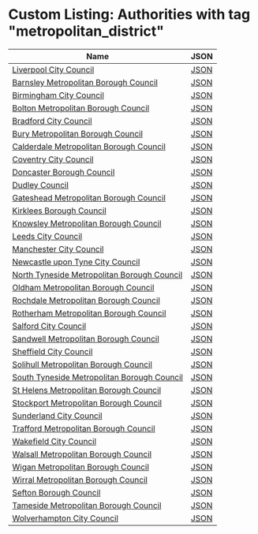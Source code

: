 # Custom Listing: Authorities with tag "metropolitan_district"

|Name | JSON |
|-|-|
| [Liverpool City Council](https://www.whatdotheyknow.com/body/liverpool_city_council) | [JSON](https://www.whatdotheyknow.com/body/liverpool_city_council.json) |
| [Barnsley Metropolitan Borough Council](https://www.whatdotheyknow.com/body/barnsley_metropolitan_borough_council) | [JSON](https://www.whatdotheyknow.com/body/barnsley_metropolitan_borough_council.json) |
| [Birmingham City Council](https://www.whatdotheyknow.com/body/birmingham_city_council) | [JSON](https://www.whatdotheyknow.com/body/birmingham_city_council.json) |
| [Bolton Metropolitan Borough Council](https://www.whatdotheyknow.com/body/bolton_council) | [JSON](https://www.whatdotheyknow.com/body/bolton_council.json) |
| [Bradford City Council](https://www.whatdotheyknow.com/body/bradford_city_council) | [JSON](https://www.whatdotheyknow.com/body/bradford_city_council.json) |
| [Bury Metropolitan Borough Council](https://www.whatdotheyknow.com/body/bury_council) | [JSON](https://www.whatdotheyknow.com/body/bury_council.json) |
| [Calderdale Metropolitan Borough Council](https://www.whatdotheyknow.com/body/calderdale_council) | [JSON](https://www.whatdotheyknow.com/body/calderdale_council.json) |
| [Coventry City Council](https://www.whatdotheyknow.com/body/coventry_city_council) | [JSON](https://www.whatdotheyknow.com/body/coventry_city_council.json) |
| [Doncaster Borough Council](https://www.whatdotheyknow.com/body/doncaster_borough_council) | [JSON](https://www.whatdotheyknow.com/body/doncaster_borough_council.json) |
| [Dudley Council](https://www.whatdotheyknow.com/body/dudley_metropolitan_borough_council) | [JSON](https://www.whatdotheyknow.com/body/dudley_metropolitan_borough_council.json) |
| [Gateshead Metropolitan Borough Council](https://www.whatdotheyknow.com/body/gateshead_council) | [JSON](https://www.whatdotheyknow.com/body/gateshead_council.json) |
| [Kirklees Borough Council](https://www.whatdotheyknow.com/body/kirklees_borough_council) | [JSON](https://www.whatdotheyknow.com/body/kirklees_borough_council.json) |
| [Knowsley Metropolitan Borough Council](https://www.whatdotheyknow.com/body/knowsley_council) | [JSON](https://www.whatdotheyknow.com/body/knowsley_council.json) |
| [Leeds City Council](https://www.whatdotheyknow.com/body/leeds_city_council) | [JSON](https://www.whatdotheyknow.com/body/leeds_city_council.json) |
| [Manchester City Council](https://www.whatdotheyknow.com/body/mcc) | [JSON](https://www.whatdotheyknow.com/body/mcc.json) |
| [Newcastle upon Tyne City Council](https://www.whatdotheyknow.com/body/newcastle_city_council) | [JSON](https://www.whatdotheyknow.com/body/newcastle_city_council.json) |
| [North Tyneside Metropolitan Borough Council](https://www.whatdotheyknow.com/body/north_tyneside_council) | [JSON](https://www.whatdotheyknow.com/body/north_tyneside_council.json) |
| [Oldham Metropolitan Borough Council](https://www.whatdotheyknow.com/body/oldham_council) | [JSON](https://www.whatdotheyknow.com/body/oldham_council.json) |
| [Rochdale Metropolitan Borough Council](https://www.whatdotheyknow.com/body/rochdale_council) | [JSON](https://www.whatdotheyknow.com/body/rochdale_council.json) |
| [Rotherham Metropolitan Borough Council](https://www.whatdotheyknow.com/body/rotherham_council) | [JSON](https://www.whatdotheyknow.com/body/rotherham_council.json) |
| [Salford City Council](https://www.whatdotheyknow.com/body/salford_city_council) | [JSON](https://www.whatdotheyknow.com/body/salford_city_council.json) |
| [Sandwell Metropolitan Borough Council](https://www.whatdotheyknow.com/body/sandwell_council) | [JSON](https://www.whatdotheyknow.com/body/sandwell_council.json) |
| [Sheffield City Council](https://www.whatdotheyknow.com/body/sheffield_city_council) | [JSON](https://www.whatdotheyknow.com/body/sheffield_city_council.json) |
| [Solihull Metropolitan Borough Council](https://www.whatdotheyknow.com/body/solihull_borough_council) | [JSON](https://www.whatdotheyknow.com/body/solihull_borough_council.json) |
| [South Tyneside Metropolitan Borough Council](https://www.whatdotheyknow.com/body/south_tyneside_council) | [JSON](https://www.whatdotheyknow.com/body/south_tyneside_council.json) |
| [St Helens Metropolitan Borough Council](https://www.whatdotheyknow.com/body/st_helens_council) | [JSON](https://www.whatdotheyknow.com/body/st_helens_council.json) |
| [Stockport Metropolitan Borough Council](https://www.whatdotheyknow.com/body/stockport_council) | [JSON](https://www.whatdotheyknow.com/body/stockport_council.json) |
| [Sunderland City Council](https://www.whatdotheyknow.com/body/sunderland_city_council) | [JSON](https://www.whatdotheyknow.com/body/sunderland_city_council.json) |
| [Trafford Metropolitan Borough Council](https://www.whatdotheyknow.com/body/trafford_council) | [JSON](https://www.whatdotheyknow.com/body/trafford_council.json) |
| [Wakefield City Council](https://www.whatdotheyknow.com/body/wakefield_city_council) | [JSON](https://www.whatdotheyknow.com/body/wakefield_city_council.json) |
| [Walsall Metropolitan Borough Council](https://www.whatdotheyknow.com/body/walsall_council) | [JSON](https://www.whatdotheyknow.com/body/walsall_council.json) |
| [Wigan Metropolitan Borough Council](https://www.whatdotheyknow.com/body/wigan_council) | [JSON](https://www.whatdotheyknow.com/body/wigan_council.json) |
| [Wirral Metropolitan Borough Council](https://www.whatdotheyknow.com/body/wirral_borough_council) | [JSON](https://www.whatdotheyknow.com/body/wirral_borough_council.json) |
| [Sefton Borough Council](https://www.whatdotheyknow.com/body/sefton_borough_council) | [JSON](https://www.whatdotheyknow.com/body/sefton_borough_council.json) |
| [Tameside Metropolitan Borough Council](https://www.whatdotheyknow.com/body/tameside_council) | [JSON](https://www.whatdotheyknow.com/body/tameside_council.json) |
| [Wolverhampton City Council](https://www.whatdotheyknow.com/body/wolverhampton_city_council) | [JSON](https://www.whatdotheyknow.com/body/wolverhampton_city_council.json) |

